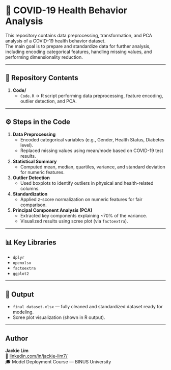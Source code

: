 # 🧠 COVID-19 Health Behavior Analysis

This repository contains data preprocessing, transformation, and PCA analysis of a COVID-19 health behavior dataset.  
The main goal is to prepare and standardize data for further analysis, including encoding categorical features, handling missing values, and performing dimensionality reduction.

---

## 📁 Repository Contents
1. **Code/**
   - `Code.R` → R script performing data preprocessing, feature encoding, outlier detection, and PCA.

---

## ⚙️ Steps in the Code
1. **Data Preprocessing**
   - Encoded categorical variables (e.g., Gender, Health Status, Diabetes level).
   - Replaced missing values using mean/mode based on COVID-19 test results.
2. **Statistical Summary**
   - Computed mean, median, quartiles, variance, and standard deviation for numeric features.
3. **Outlier Detection**
   - Used boxplots to identify outliers in physical and health-related columns.
4. **Standardization**
   - Applied z-score normalization on numeric features for fair comparison.
5. **Principal Component Analysis (PCA)**
   - Extracted key components explaining ~70% of the variance.
   - Visualized results using scree plot (via `factoextra`).

---

## 📊 Key Libraries
- `dplyr`
- `openxlsx`
- `factoextra`
- `ggplot2`

---

## 🧾 Output
- `final_dataset.xlsx` — fully cleaned and standardized dataset ready for modeling.
- Scree plot visualization (shown in R output).

---

## Author
**Jackie Lim**  
📧 [linkedin.com/in/jackie-lim7/](https://linkedin.com/in/jackie-lim7/)  
🎓 Model Deployment Course — BINUS University  
